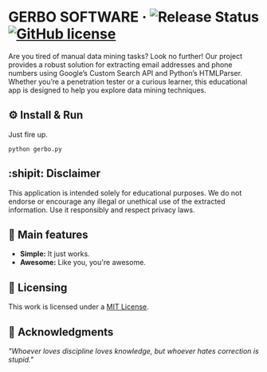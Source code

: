 # GERBO SOFTWARE &middot; ![Release Status](https://img.shields.io/badge/release-v1.0.0-green) [![GitHub license](https://img.shields.io/badge/license-MIT-blue.svg)](LICENSE)
Are you tired of manual data mining tasks? Look no further! Our project provides a robust solution for extracting email addresses and phone numbers using Google’s Custom Search API and Python’s HTMLParser. Whether you’re a penetration tester or a curious learner, this educational app is designed to help you explore data mining techniques.

## :gear: Install & Run
Just fire up.

```
python gerbo.py
```

## :shipit: Disclaimer

This application is intended solely for educational purposes. We do not endorse or encourage any illegal or unethical use of the extracted information. Use it responsibly and respect privacy laws.

## :star2: Main features
* **Simple:** It just works.
* **Awesome:** Like you, you're awesome.

## :scroll: Licensing
This work is licensed under a [MIT License](LICENSE).

## :brain: Acknowledgments

*"Whoever loves discipline loves knowledge, but whoever hates correction is stupid."*